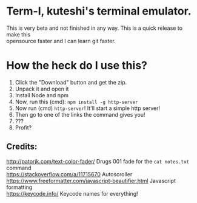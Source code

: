 # Term-I, kuteshi's terminal emulator.

This is very beta and not finished in any way. This is a quick release to make this<br>
opensource faster and I can learn git faster.

# How the heck do I use this?
1. Click the "Download" button and get the zip.
2. Unpack it and open it
3. Install Node and npm
4. Now, run this (cmd): `npm install -g http-server`
5. Now run (cmd) `http-server`! It'll start a simple http server!
6. Then go to one of the links the command gives you!
7. ???
8. Profit? 

## Credits:
http://patorjk.com/text-color-fader/ Drugs 001 fade for the `cat notes.txt` command<br>
https://stackoverflow.com/a/11715670 Autoscroller<br>
https://www.freeformatter.com/javascript-beautifier.html Javascript formatting<br>
https://keycode.info/ Keycode names for everything!<br>
